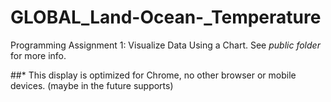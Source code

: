 # GLOBAL_Land-Ocean-_Temperature
Programming Assignment 1: Visualize Data Using a Chart.
See *public folder* for more info.

##* This display is optimized for Chrome, no other browser or mobile devices.
(maybe in the future supports)
